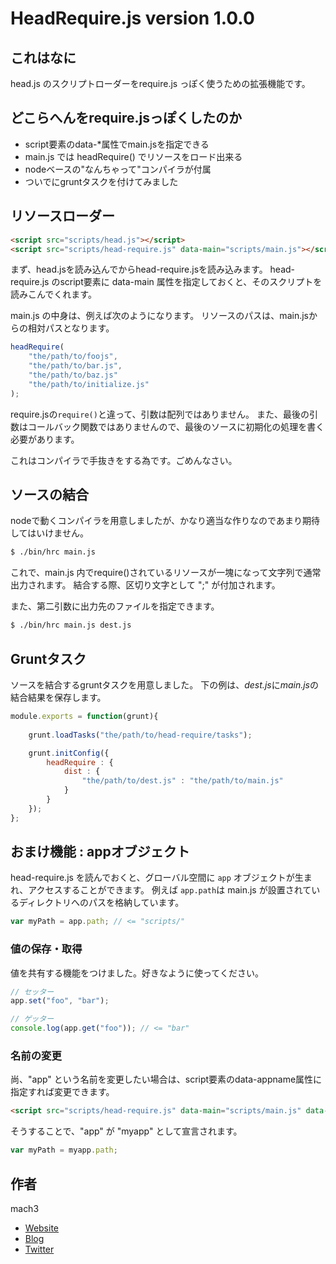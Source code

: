 
# HeadRequire.js version 1.0.0


## これはなに

head.js のスクリプトローダーをrequire.js っぽく使うための拡張機能です。

## どこらへんをrequire.jsっぽくしたのか

- script要素のdata-*属性でmain.jsを指定できる
- main.js では headRequire() でリソースをロード出来る
- nodeベースの"なんちゃって"コンパイラが付属
- ついでにgruntタスクを付けてみました

## リソースローダー

```html
<script src="scripts/head.js"></script>
<script src="scripts/head-require.js" data-main="scripts/main.js"></script>
```

まず、head.jsを読み込んでからhead-require.jsを読み込みます。
head-require.js のscript要素に data-main 属性を指定しておくと、そのスクリプトを読みこんでくれます。

main.js の中身は、例えば次のようになります。
リソースのパスは、main.jsからの相対パスとなります。

```js
headRequire(
	"the/path/to/foojs",
	"the/path/to/bar.js",
	"the/path/to/baz.js"
	"the/path/to/initialize.js"
);
```

require.jsの`require()`と違って、引数は配列ではありません。
また、最後の引数はコールバック関数ではありませんので、最後のソースに初期化の処理を書く必要があります。

これはコンパイラで手抜きをする為です。ごめんなさい。


## ソースの結合

nodeで動くコンパイラを用意しましたが、かなり適当な作りなのであまり期待してはいけません。

```bash
$ ./bin/hrc main.js
```

これで、main.js 内でrequire()されているリソースが一塊になって文字列で通常出力されます。
結合する際、区切り文字として ";" が付加されます。

また、第二引数に出力先のファイルを指定できます。

```bash
$ ./bin/hrc main.js dest.js
```

## Gruntタスク

ソースを結合するgruntタスクを用意しました。
下の例は、*dest.js*に*main.js*の結合結果を保存します。

```javascript
module.exports = function(grunt){
	
	grunt.loadTasks("the/path/to/head-require/tasks");

	grunt.initConfig({
		headRequire : {
			dist : {
				"the/path/to/dest.js" : "the/path/to/main.js"
			}
		}
	});
};
```



## おまけ機能 : appオブジェクト

head-require.js を読んでおくと、グローバル空間に `app` オブジェクトが生まれ、アクセスすることができます。
例えば `app.path`は main.js が設置されているディレクトリへのパスを格納しています。

```js
var myPath = app.path; // <= "scripts/"
```

### 値の保存・取得

値を共有する機能をつけました。好きなように使ってください。

```js
// セッター
app.set("foo", "bar");

// ゲッター
console.log(app.get("foo")); // <= "bar"
```


### 名前の変更

尚、"app" という名前を変更したい場合は、script要素のdata-appname属性に指定すれば変更できます。

```html
<script src="scripts/head-require.js" data-main="scripts/main.js" data-appname="myapp"></script>
```

そうすることで、"app" が "myapp" として宣言されます。

```javascript
var myPath = myapp.path;
```


## 作者

mach3

- [Website](http://www.mach3.jp)
- [Blog](http://blog.mach3.jp)
- [Twitter](http://twitter.com/mach3ss)
